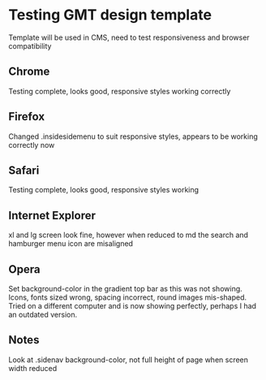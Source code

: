 # Testing GMT design template

Template will be used in CMS, need to test responsiveness and browser compatibility

## Chrome

Testing complete, looks good, responsive styles working correctly

## Firefox

Changed .insidesidemenu to suit responsive styles, appears to be working correctly now

## Safari

Testing complete, looks good, responsive styles working

## Internet Explorer

xl and lg screen look fine, however when reduced to md the search and hamburger menu icon are misaligned

## Opera

Set background-color in the gradient top bar as this was not showing.  Icons, fonts sized wrong, spacing incorrect, round images mis-shaped.
Tried on a different computer and is now showing perfectly, perhaps I had an outdated version.

## Notes

Look at .sidenav background-color, not full height of page when screen width reduced



